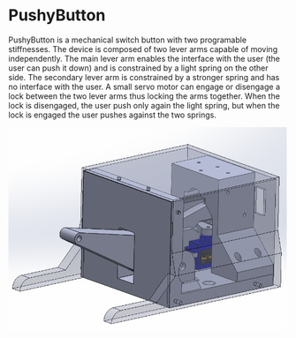 # PushyButton
 
PushyButton is a mechanical switch button with two programable stiffnesses. 
The device is composed of two lever arms capable of moving independently. 
The main lever arm enables the interface with the user (the user can push it down) and is constrained by a light spring on the other side.
The secondary lever arm is constrained by a stronger spring and has no interface with the user.
A small servo motor can engage or disengage a lock between the two lever arms thus locking the arms together.
When the lock is disengaged, the user push only again the light spring, but when the lock is engaged the user pushes against the two springs.

![Top layer](docs/model.png) 